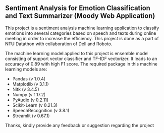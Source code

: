 ## Sentiment Analysis for Emotion Classification and Text Summarizer (Moody Web Application)

This project is a sentiment analysis machine learning application to classify emotions into several categories based on speech and texts during online meeting in order to increase the efficiency. This project is done as a part of NTU Datathon with collaboration of Dell and Roboto.


The machine learning model applied to this project is ensemble model consisting of support vector classifier and TF-IDF vectorizer. It leads to an accuracy of 0.89 with high F1 score.
The required package in this machine learning models are:
- Pandas (v 1.0.4)
- Matplotlib (v 3.1.1)
- Nltk (v 3.4.5)
- Numpy (v 1.17.2)
- PyAudio (v 0.2.11)
- Scikit-Learn (v 0.21.3)
- SpeechRecognition (v 3.8.1)
- Streamlit (v 0.67.1)

Thanks, kindly provide any feedback or suggestion regarding the project